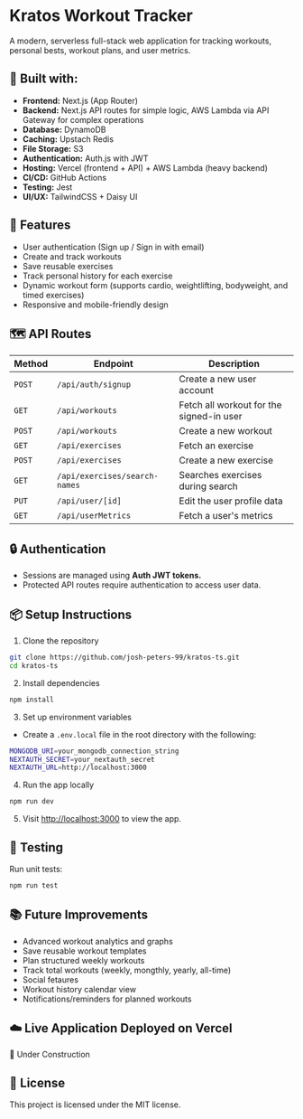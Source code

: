 # Kratos Workout Tracker

A modern, serverless full-stack web application for tracking workouts, personal bests, workout plans, and user metrics.

## 🧰 Built with:
- **Frontend:** Next.js (App Router)
- **Backend:** Next.js API routes for simple logic, AWS Lambda via API Gateway for complex operations
- **Database:** DynamoDB
- **Caching:** Upstach Redis
- **File Storage:** S3
- **Authentication:** Auth.js with JWT
- **Hosting:** Vercel (frontend + API) + AWS Lambda (heavy backend)
- **CI/CD:** GitHub Actions
- **Testing:** Jest
- **UI/UX:** TailwindCSS + Daisy UI

## 🚀 Features
- User authentication (Sign up / Sign in with email)
- Create and track workouts
- Save reusable exercises
- Track personal history for each exercise
- Dynamic workout form (supports cardio, weightlifting, bodyweight, and timed exercises)
- Responsive and mobile-friendly design

## 🗺️ API Routes
| Method | Endpoint | Description
| --- | --- | --- |
| `POST` | `/api/auth/signup`            | Create a new user account                |
| `GET`  | `/api/workouts`               | Fetch all workout for the signed-in user |
| `POST` | `/api/workouts`               | Create a new workout                     |
| `GET`  | `/api/exercises`              | Fetch an exercise                        |
| `POST` | `/api/exercises`              | Create a new exercise                    |
| `GET`  | `/api/exercises/search-names` | Searches exercises during search         |
| `PUT`  | `/api/user/[id]`              | Edit the user profile data               |
| `GET`  | `/api/userMetrics`            | Fetch a user's metrics                   |

## 🔒 Authentication
- Sessions are managed using **Auth JWT tokens.**
- Protected API routes require authentication to access user data.

## 📦 Setup Instructions
1. Clone the repository
```bash
git clone https://github.com/josh-peters-99/kratos-ts.git
cd kratos-ts
```
2. Install dependencies
```bash
npm install
```
3. Set up environment variables
  - Create a `.env.local` file in the root directory with the following:
```bash
MONGODB_URI=your_mongodb_connection_string
NEXTAUTH_SECRET=your_nextauth_secret
NEXTAUTH_URL=http://localhost:3000
```
4. Run the app locally
```bash
npm run dev
```
5. Visit [http://localhost:3000](http://localhost:3000) to view the app.

## 🧪 Testing
Run unit tests:
```bash
npm run test
```

## 📚 Future Improvements
- Advanced workout analytics and graphs
- Save reusable workout templates
- Plan structured weekly workouts
- Track total workouts (weekly, mongthly, yearly, all-time)
- Social fetaures
- Workout history calendar view
- Notifications/reminders for planned workouts

## ☁️ Live Application Deployed on Vercel
🚧 Under Construction

## 📄 License
This project is licensed under the MIT license.
